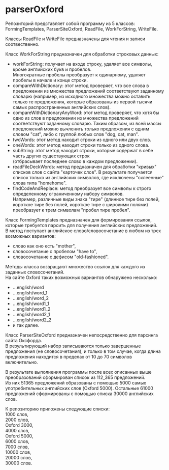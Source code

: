 # parserOxford
Репозиторий представляет собой программу из 5 классов:  
FormingTemplates, ParserSiteOxford, ReadFile, WorkForString, WriteFile.  
  
Классы ReadFile и WriteFile предназначены для чтения и записи соотвественно.
  
Класс WorkForString предназначен для обработки строковых данных:  
- workForString: получает на входе строку, удаляет все символы, кроме английских букв и пробелов.  
Многократные пробелы преобразует к одинарному, удаляет пробелы в начале и конце строки.  
- compareWithDictionary: этот метод проверяет, что все слова в предложении из множества предложений соответствуют заданному словарю (например, из исходного множества можно оставить только те предложения, которые образованы из первой тысячи самых распространенных английских слов).  
- compareWithDictionaryAnyWord: этот метод проверяет, что хотя бы одно из слов в предложении из множества предложений соответствуют заданному словарю.
Таким образом, из всей массы предложений можно вычленить только предложения с одним словом "cat", либо с группой любых слов "dog, cat, man".  
- twoWords: этот метод находит строки из одного или двух слов.  
- oneWords: этот метод находит строки только из одного слова.  
- subString: этот метод находит строки, которые содержат в себе часть других существующих строк  
(отбрасывает последнее слово в каждом предложении).  
- readFileDeckWords: метод предназначен для обработки "кривых" списков слов с сайта "карточек слов".
В результате получается список только из английских символов, где исключены "склеенные" слова типа "homehome".  
- findCodeAndReplace: метод преобразует все символы к строго определенному ограниченному набору символов.  
Например, различные виды знака "тире" (длинное тире без полей, короткое тире без полей, короткое тире с широкими полями) преобразует к трем символам "пробел тире пробел".  

Класс FormingTemplates предназначен для формирования ссылок, которые требуется парсить для получения английских предложений.  
В метод поступает английское слово/словосочетание в любом из трех возможных вариантов:  
- слово как оно есть "mother",
- словосочетание с пробелом "have to",
- словосочетание с дефисом "old-fashioned".

Методы класса возвращают множество ссылок для каждого из заданных словосочетаний.  
На сайте Oxford таких возможных вариантов обнаружено несколько:  
- ...english/word
- ...english/word_1
- ...english/word_2
- ...english/word1_1
- ...english/word1_2
- ...english/word2_1
- ...english/word2_2
- и так далее.  

Класс ParserSiteOxford предназначен непосредственно для парсинга сайта Оксфорда.  
В результирующий набор записываются только завершенные предложения (не словосочетания), и только в том случае, когда длина предложения находится в пределах от 10 до 70 символов включительно.  

В результате выполнения программы после всех описанных выше преобразований сформирован список из 112_365 предложений.  
Из них 51365 предложений образованы с помощью 5000 самых употребительных английских слов (Oxford 5000).
Остальные 61000 предложений сформированы с помощью списка 30000 английских слов.  

К репозиторию приложены следующие списки:  
1000 слов,  
2000 слов,  
Oxford 3000,  
4000 слов,  
Oxford 5000,  
6000 слов,  
7000 слов,  
10000 слов,  
20000 слов,  
30000 слов.
